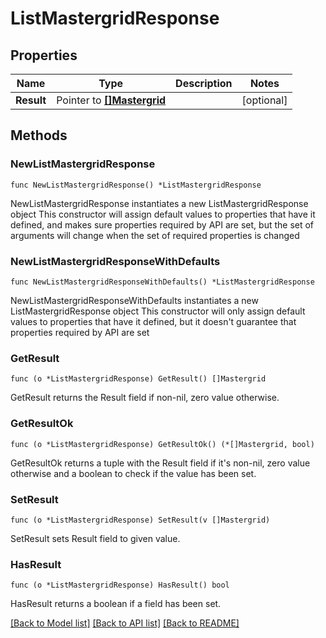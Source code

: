 # ListMastergridResponse

## Properties

Name | Type | Description | Notes
------------ | ------------- | ------------- | -------------
**Result** | Pointer to [**[]Mastergrid**](Mastergrid.md) |  | [optional] 

## Methods

### NewListMastergridResponse

`func NewListMastergridResponse() *ListMastergridResponse`

NewListMastergridResponse instantiates a new ListMastergridResponse object
This constructor will assign default values to properties that have it defined,
and makes sure properties required by API are set, but the set of arguments
will change when the set of required properties is changed

### NewListMastergridResponseWithDefaults

`func NewListMastergridResponseWithDefaults() *ListMastergridResponse`

NewListMastergridResponseWithDefaults instantiates a new ListMastergridResponse object
This constructor will only assign default values to properties that have it defined,
but it doesn't guarantee that properties required by API are set

### GetResult

`func (o *ListMastergridResponse) GetResult() []Mastergrid`

GetResult returns the Result field if non-nil, zero value otherwise.

### GetResultOk

`func (o *ListMastergridResponse) GetResultOk() (*[]Mastergrid, bool)`

GetResultOk returns a tuple with the Result field if it's non-nil, zero value otherwise
and a boolean to check if the value has been set.

### SetResult

`func (o *ListMastergridResponse) SetResult(v []Mastergrid)`

SetResult sets Result field to given value.

### HasResult

`func (o *ListMastergridResponse) HasResult() bool`

HasResult returns a boolean if a field has been set.


[[Back to Model list]](../README.md#documentation-for-models) [[Back to API list]](../README.md#documentation-for-api-endpoints) [[Back to README]](../README.md)


